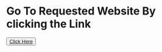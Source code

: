 <h1>Go To Requested Website By clicking the Link</h1>
<button><a href="https://blacky1078.github.io/main.htm">Click Here</a></button>
